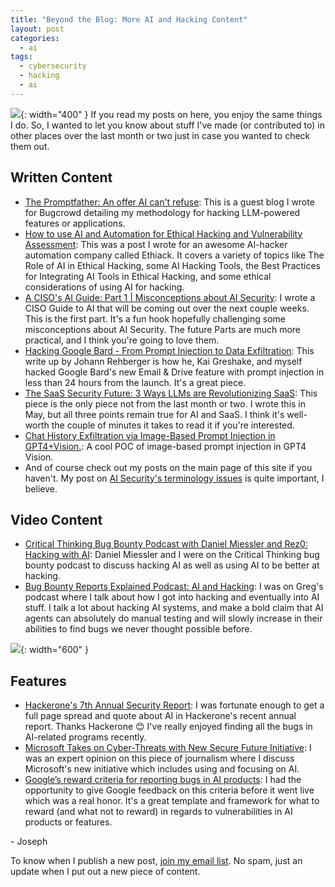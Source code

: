 ```yaml
---
title: "Beyond the Blog: More AI and Hacking Content"
layout: post
categories:
  - ai
tags:
  - cybersecurity
  - hacking
  - ai
---
```


![](https://i.imgur.com/ZnybvUR.png){: width="400" }
If you read my posts on here, you enjoy the same things I do. So, I wanted to let you know about stuff I've made (or contributed to) in other places over the last month or two just in case you wanted to check them out.

## Written Content
- [The Promptfather: An offer AI can't refuse](https://www.bugcrowd.com/resources/levelup/the-promptfather-an-offer-ai-cant-refuse/a): This is a guest blog I wrote for Bugcrowd detailing my methodology for hacking LLM-powered features or applications.
- [How to use AI and Automation for Ethical Hacking and Vulnerability Assessment](https://blog.ethiack.com/blog/ai-automation-ethical-hacking-vulnerability-assessment): This was a post I wrote for an awesome AI-hacker automation company called Ethiack. It covers a variety of topics like The Role of AI in Ethical Hacking, some AI Hacking Tools, the Best Practices for Integrating AI Tools in Ethical Hacking, and some ethical considerations of using AI for hacking.
- [A CISO's AI Guide: Part 1 | Misconceptions about AI Security](https://appomni.com/ciso-guide-ai-security-part-1/): I wrote a CISO Guide to AI that will be coming out over the next couple weeks. This is the first part. It's a fun hook hopefully challenging some misconceptions about AI Security. The future Parts are much more practical, and I think you're going to love them.
- [Hacking Google Bard - From Prompt Injection to Data Exfiltration](https://embracethered.com/blog/posts/2023/google-bard-data-exfiltration/): This write up by Johann Rehberger is how he, Kai Greshake, and myself hacked Google Bard's new Email & Drive feature with prompt injection in less than 24 hours from the launch. It's a great piece.
- [The SaaS Security Future: 3 Ways LLMs are Revolutionizing SaaS](https://appomni.com/blog_post/3-ways-llms-are-revolutionizing-saas-security/): This piece is the only piece not from the last month or two. I wrote this in May, but all three points remain true for AI and SaaS. I think it's well-worth the couple of minutes it takes to read it if you're interested.
- [Chat History Exfiltration via Image-Based Prompt Injection in GPT4+Vision.](https://twitter.com/rez0__/status/1706665676423761989): A cool POC of image-based prompt injection in GPT4 Vision.
- And of course check out my posts on the main page of this site if you haven't. My post on [AI Security's terminology issues](https://josephthacker.com/ai/2023/10/16/ai-security-terminology-issues.html) is quite important, I believe.

## Video Content
- [Critical Thinking Bug Bounty Podcast with Daniel Miessler and Rez0: Hacking with AI](https://www.youtube.com/watch?v=Jt2d3XA07ig): Daniel Miessler and I were on the Critical Thinking bug bounty podcast to discuss hacking AI as well as using AI to be better at hacking.
- [Bug Bounty Reports Explained Podcast: AI and Hacking](https://www.youtube.com/watch?v=zY7dz4Dx5tc&t=21s): I was on Greg's podcast where I talk about how I got into hacking and eventually into AI stuff. I talk a lot about hacking AI systems, and make a bold claim that AI agents can absolutely do manual testing and will slowly increase in their abilities to find bugs we never thought possible before.

![](https://i.imgur.com/NM0SUV9.png){: width="600" }
## Features
- [Hackerone's 7th Annual Security Report](https://www.hackerone.com/reports/7th-annual-hacker-powered-security-report): I was fortunate enough to get a full page spread and quote about AI in Hackerone's recent annual report. Thanks Hackerone 😊 I've really enjoyed finding all the bugs in AI-related programs recently.
- [Microsoft Takes on Cyber-Threats with New Secure Future Initiative](https://www.infosecurity-magazine.com/news/microsoft-secure-future-initiative/): I was an expert opinion on this piece of journalism where I discuss Microsoft's new initiative which includes using and focusing on AI.
- [Google’s reward criteria for reporting bugs in AI products](https://security.googleblog.com/2023/10/googles-reward-criteria-for-reporting.html): I had the opportunity to give Google feedback on this criteria before it went live which was a real honor. It's a great template and framework for what to reward (and what not to reward) in regards to vulnerabilities in AI products or features.

\- Joseph

To know when I publish a new post, [join my email list](https://thacker.beehiiv.com/subscribe). No spam, just an update when I put out a new piece of content.

<meta name="twitter:card" content="summary_large_image" />
<meta name="twitter:site" content="@rez0__" />
<meta name="twitter:creator" content="@rez0__" />
<meta property="og:url" content="https://josephthacker.com/ai/2023/11/04/beyond-the-blog.html" />
<meta property="og:title" content="Beyond the Blog: More AI and Hacking Content" />
<meta property="og:description" content="Content I've made or helped with that aren't on the blog" />
<meta property="og:image" content="https://i.imgur.com/ZnybvUR.png" />

